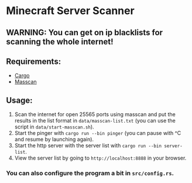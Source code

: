 # Minecraft Server Scanner
## WARNING: You can get on ip blacklists for scanning the whole internet!
## Requirements:
- [Cargo](https://rustup.rs)
- [Masscan](https://github.com/robertdavidgraham/masscan)
## Usage:
1. Scan the internet for open 25565 ports using masscan and put the results in the list format in `data/masscan-list.txt` (you can use the script in `data/start-masscan.sh`).
2. Start the pinger with `cargo run --bin pinger` (you can pause with ^C and resume by launching again).
3. Start the http server with the server list with `cargo run --bin server-list`.
4. View the server list by going to `http://localhost:8888` in your browser.
### You can also configure the program a bit in `src/config.rs`.
